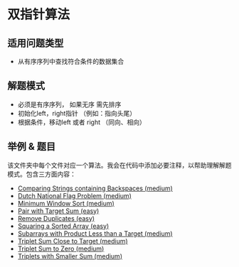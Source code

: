 # 双指针算法

## 适用问题类型

* 从有序序列中查找符合条件的数据集合

## 解题模式

* 必须是有序序列， 如果无序 需先排序
* 初始化left，right指针 （例如：指向头尾）
* 根据条件，移动left 或者 right （同向、相向）

## 举例 & 题目

该文件夹中每个文件对应一个算法。我会在代码中添加必要注释，以帮助理解解题模式。包含三方面内容：

* [Comparing Strings containing Backspaces (medium)](./Comparing&#32;Strings&#32;containing&#32;Backspaces&#32;(medium)&#32;#&#32;.java)
* [Dutch National Flag Problem (medium)](./Dutch&#32;National&#32;Flag&#32;Problem&#32;(medium).java)
* [Minimum Window Sort (medium)](./Minimum&#32;Window&#32;Sort&#32;(medium)&#32;#&#32;.java)
* [Pair with Target Sum (easy)](./Pair&#32;with&#32;Target&#32;Sum&#32;(easy)&#32;.java)
* [Remove Duplicates (easy)](./Remove&#32;Duplicates&#32;(easy)&#32;.java)
* [Squaring a Sorted Array (easy)](./Squaring&#32;a&#32;Sorted&#32;Array&#32;(easy)&#32;.java)
* [Subarrays with Product Less than a Target (medium)](./Subarrays&#32;with&#32;Product&#32;Less&#32;than&#32;a&#32;Target&#32;(medium)&#32;.java)
* [Triplet Sum Close to Target (medium)](./Triplet&#32;Sum&#32;Close&#32;to&#32;Target&#32;(medium)&#32;.java)
* [Triplet Sum to Zero (medium)](./Triplet&#32;Sum&#32;to&#32;Zero&#32;(medium)&#32;.java)
* [Triplets with Smaller Sum (medium)](./Triplets&#32;with&#32;Smaller&#32;Sum&#32;(medium)&#32;.java)

